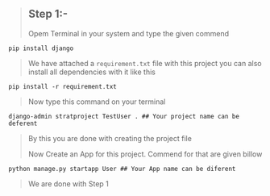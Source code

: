 > ## Step 1:-
> Opem Terminal in your system and type the given commend
> 
```commandline
pip install django
```
> We have attached a `requirement.txt` file with this project you can also install all dependencies with it like this
> 
```commandline
pip install -r requirement.txt
```
> 
> Now type this command on your terminal
```commandline
django-admin stratproject TestUser . ## Your project name can be deferent
```
> By this you are done with creating the project file
> 
> Now Create an App for this project. Commend for that are given billow
> 
```commandline
python manage.py startapp User ## Your App name can be diferent
```
>
> 
> We are done with Step 1
> 